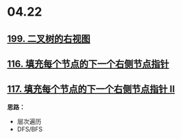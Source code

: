 # 04.22

## [199. 二叉树的右视图](https://leetcode-cn.com/problems/binary-tree-right-side-view)

## [116. 填充每个节点的下一个右侧节点指针](https://leetcode-cn.com/problems/populating-next-right-pointers-in-each-node/)

## [117. 填充每个节点的下一个右侧节点指针 II](https://leetcode-cn.com/problems/populating-next-right-pointers-in-each-node-ii/)

**思路：**

- 层次遍历
- DFS/BFS